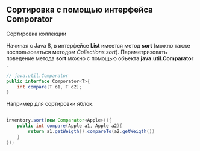 ## Сортировка с помощью интерфейса Comporator

Сортировка коллекции

Начиная с Java 8,  в интерфейсе __List__ имеется метод __sort__ (можно также воспользоваться методом _Collections.sort_).
Параметризовать поведение метода __sort__ можно с помощью объекта __java.util.Comparator__ .

```java
// java.util.Comparator
public interface Comporator<T>{
    int compare(T o1, T o2);
}
```

Например для сортировки яблок.

```java

inventory.sort(new Comparator<Apple>(){
    public int compare(Apple a1, Apple a2){
        return a1.getWeigth().compareTo(a2.getWeigth())
    }
});

```

